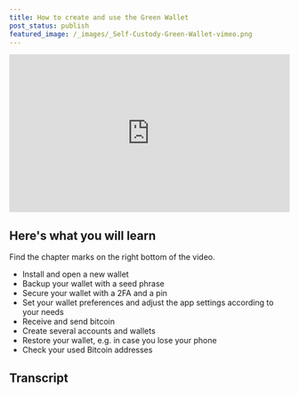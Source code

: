 ```yaml
---
title: How to create and use the Green Wallet
post_status: publish
featured_image: /_images/_Self-Custody-Green-Wallet-vimeo.png
---
```


<div style="padding:56.25% 0 0 0;position:relative;"><iframe src="https://player.vimeo.com/video/887498272?h=921eac6775&amp;badge=0&amp;autopause=0&amp;quality_selector=1&amp;player_id=0&amp;app_id=58479" frameborder="0" allow="autoplay; fullscreen; picture-in-picture" style="position:absolute;top:0;left:0;width:100%;height:100%;" title="How to Use a Bitcoin Self-Custody Wallet: Blockstream Green"></iframe></div>

<div style="margin-bottom:30px;"></div>

## Here's what you will learn

Find the chapter marks on the right bottom of the video.

- Install and open a new wallet
- Backup your wallet with a seed phrase
- Secure your wallet with a 2FA and a pin
- Set your wallet preferences and adjust the app settings according to your needs
- Receive and send bitcoin
- Create several accounts and wallets
- Restore your wallet, e.g. in case you lose your phone
- Check your used Bitcoin addresses


## Transcript

